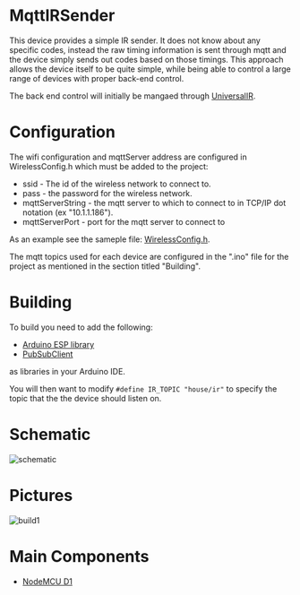 # MqttIRSender

This device provides a simple IR sender.  It does not 
know about any specific codes, instead the raw timing
information is sent through mqtt and the device simply
sends out codes based on those timings. This approach
allows the device itself to be quite simple, while
being able to control a large range of devices with
proper back-end control.

The back end control will initially be mangaed through
[UniversalIR](https://github.com/mhdawson/UniversalIR).

# Configuration

The wifi configuration and mqttServer address are configured in
WirelessConfig.h which must be added to the project:

  * ssid - The id of the wireless network to connect to.
  * pass - the password for the wireless network.
  * mqttServerString - the mqtt server to which to connect to in
    TCP/IP dot notation (ex "10.1.1.186").
  * mqttServerPort - port for the mqtt server to connect to 

As an example see the sameple file: [WirelessConfig.h](https://github.com/mhdawson/arduino-esp8266/blob/master/WirelessConfig.h).

The mqtt topics used for each device are configured in the ".ino" file for the project as mentioned in the section titled "Building".

# Building

To build you need to add the following:

* [Arduino ESP library](https://github.com/esp8266/Arduino)
* [PubSubClient](https://github.com/knolleary/pubsubclient)

as libraries in your Arduino IDE.

You will then want to modify `#define IR_TOPIC "house/ir"` to specify the 
topic that the the device should listen on.

# Schematic

![schematic](https://github.com/mhdawson/arduino-esp8266/blob/master/pictures/IRSender-circuit.png)

# Pictures

![build1](https://github.com/mhdawson/arduino-esp8266/blob/master/pictures/IRSender.jpg)

# Main Components

* [NodeMCU D1](http://www.ebay.com/itm/NodeMCU-Lua-ESP-12-WeMos-D1-Mini-WIFI-4M-Bytes-Development-Board-Module-ESP8266-/321989574625)
